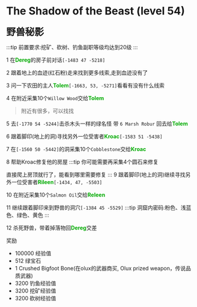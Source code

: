 # The Shadow of the Beast (level 54)
<span style="font-size: 25px;">**野兽秘影**</span>

:::tip
前置要求:挖矿、砍树、钓鱼副职等级均达到20级
:::

1 在<font color=00AA00>**Dereg**</font>的房子前对话`[-1483 47 -5218]`

2  跟着地上的血迹(红石粉)走来找到更多线索,走到血迹没有了

3 问一下农田的主人<font color=00AA00>**Tolem**</font>`[-1663, 53, -5271]`看看有没有什么线索



4 在附近采集10个`Willow Wood`交给<font color=00AA00>**Tolem**</font>
>附近有很多，可以找找

5 去`[-1770 54 -5244]`击杀木头一样的绿名怪 带 `6 Marsh Robur` 回去给<font color=00AA00>**Tolem**</font>

6 跟着脚印(地上的洞)寻找另外一位受害者<font color=00AA00>**Kroac**</font>`[-1583 51 -5438]`

7 在`[-1560 50 -5442]`的洞采集10个`Cobblestone`交给<font color=00AA00>**Kroac**</font>

8 帮助Kroac修复他的房屋
:::tip
你可能需要再采集4个圆石来修复

直接爬上房顶就行了，能看到哪里需要修复
:::
9 跟着脚印(地上的洞)继续寻找另外一位受害者<font color=00AA00>**Rileen**</font>`[-1434, 47, -5503]`

10 在附近采集10个`Salmon Oil`交给<font color=00AA00>**Releen**</font>

11 继续跟着脚印来到野兽的洞穴`[-1384 45 -5529]`
:::tip
洞窟内密码:粉色、浅蓝色、绿色、黄色
:::

12 杀死野兽，带着掉落物回<font color=00AA00>**Dereg**</font>交差

奖励
+ 100000 经验值
+ 512 绿宝石
+ 1 Crushed Bigfoot Bone(在olux的武器商买, Olux prized weapon，传说品质武器)
+ 3200 钓鱼经验值
+ 3200 挖矿经验值
+ 3200 砍树经验值
